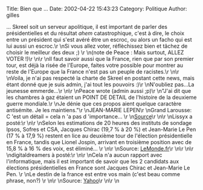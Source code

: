 Title: Bien que ...
Date: 2002-04-22 15:43:23
Category: Politique
Author: gilles

... Skreel soit un serveur apolitique, il est important de parler des présidentielles et du résultat *ahem* catastrophique, c'est à dire, le choix entre un président qui s'est avéré être un escroc, ou alors un facho qui est lui aussi un escroc.\r
\nSi vous allez voter, réflèchissez bien et tâchez de choisir le meilleur des deux  ;) \r
\n(note de Peace : Mais surtout, ALLEZ VOTER !)\r
\n\r
\nIl faut savoir aussi que la France, rien que par son premier tour, est déjà la risée de l'Europe, faites votre possible pour montrer au reste de l'Europe que la France n'est pas un peuple de racistes.\r
\n\r
\nVoila, je n'ai pas respecté la charte de Skreel en postant cette news, mais étant donné que je suis admin, j'ai tout les pouvoirs  :)\r
\nN'oubliez pas...La jeunesse emmerde...\r
\n\r
\nPeace wrote (admin aussi ;p)\r
\n"J'ai dit que les chambres à gaz étaient un POINT DE DETAIL de l'histoire de la deuxieme guerre mondiale.\r
\nJe dénie que ces propos aient quelque caractère antisémite. Je les maintiens."\r
\nJEAN-MARIE LEPEN\r
\nGrand Larousse: C 'est un détail = cela n 'a pas d 'importance... \r
\n[Source](http://www.chez.com/nats/welcome.html)\r
\n\r
\nLissyx a posté:\r
\n\r
\nSelon les estimations de 20 heures des instituts de sondage Ipsos, Sofres et CSA, Jacques Chirac (19,7 % à 20 %) et Jean-Marie Le Pen (17 % à 17,9 %) restent en lice au deuxième tour de l'élection présidentielle en France, tandis que Lionel Jospin, arrivant en troisième position avec de 15,8 % à 16 % des voix, est éliminé... \r
\n\r
\nSource: [LeMonde.fr](http://www.lemonde.fr/article/0,5987,3396--272340-,00.html)\r
\n\r
\n\r
\ndigitaldreamers à posté:\r
\n\r
\nCela n'a aucun rapport avec l'informatique, mais il est important de savoir que les 2 candidats aux élections présidentielles en France sont Jacques Chirac et Jean-Marie Le Pen. \r
\nLe destin de la france est entre vos main (c'est beau comme phrase, non?) \r
\n\r
\nSource: [Yahoo](http://fr.news.yahoo.com/presidentielle/)\r
\n\r
\n